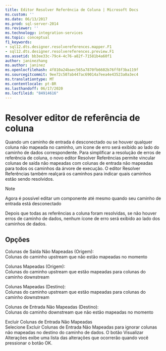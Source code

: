 ```yaml
---
title: Editor Resolver Referência de Coluna | Microsoft Docs
ms.custom: ''
ms.date: 06/13/2017
ms.prod: sql-server-2014
ms.reviewer: ''
ms.technology: integration-services
ms.topic: conceptual
f1_keywords:
- sql12.dts.designer.resolvereferences.mapper.F1
- sql12.dts.designer.resolvereferences.preview.F1
ms.assetid: bb3ee33c-79c4-4c76-a82f-71581b4a60f1
author: janinezhang
ms.author: janinez
ms.openlocfilehash: 4f810a24baec565a7870fb6602b76ff8f3ba119f
ms.sourcegitcommit: 9ee72c507ab447ac69014a7eea4e43523a0a3ec4
ms.translationtype: MT
ms.contentlocale: pt-BR
ms.lasthandoff: 06/17/2020
ms.locfileid: "84914616"
---
```

# <a name="resolve-column-reference-editor"></a>Resolver editor de referência de coluna
  Quando um caminho de entrada é desconectado ou se houver qualquer coluna não mapeada no caminho, um ícone de erro será exibido ao lado do caminho de dados correspondente. Para simplificar a resolução de erros de referência de coluna, o novo editor Resolver Referências permite vincular colunas de saída não mapeadas com colunas de entrada não mapeadas para todos os caminhos da árvore de execução. O editor Resolver Referências também realçará os caminhos para indicar quais caminhos estão sendo resolvidos.  
  
> [!NOTE]  
>  Agora é possível editar um componente até mesmo quando seu caminho de entrada está desconectado  
  
 Depois que todas as referências a coluna foram resolvidas, se não houver erros de caminho de dados, nenhum ícone de erro será exibido ao lado dos caminhos de dados.  
  
## <a name="options"></a>Opções  
 Colunas de Saída Não Mapeadas (Origem):  
 Colunas do caminho upstream que não estão mapeadas no momento  
  
 Colunas Mapeadas (Origem):  
 Colunas do caminho upstream que estão mapeadas para colunas do caminho downstream  
  
 Colunas Mapeadas (Destino):  
 Colunas do caminho upstream que estão mapeadas para colunas do caminho downstream  
  
 Colunas de Entrada Não Mapeadas (Destino):  
 Colunas do caminho downstream que não estão mapeadas no momento  
  
 Excluir Colunas de Entrada Não Mapeadas  
 Selecione Excluir Colunas de Entrada Não Mapeadas para ignorar colunas não mapeadas no destino do caminho de dados. O botão Visualizar Alterações exibe uma lista das alterações que ocorrerão quando você pressionar o botão OK.  
  
  
